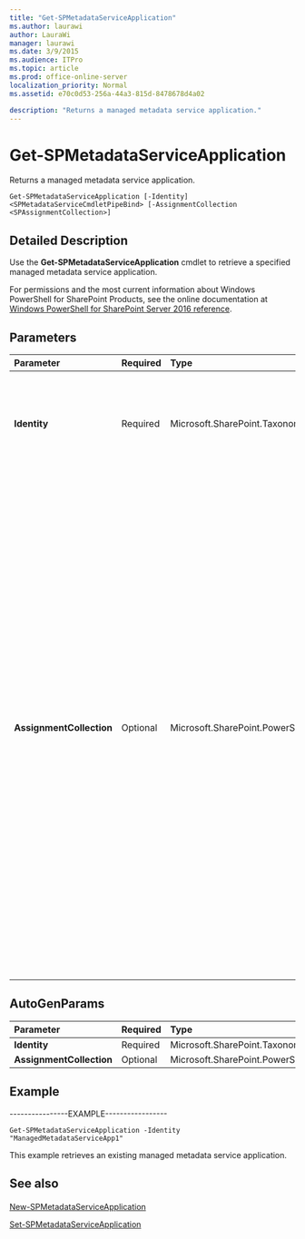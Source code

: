 ```yaml
---
title: "Get-SPMetadataServiceApplication"
ms.author: laurawi
author: LauraWi
manager: laurawi
ms.date: 3/9/2015
ms.audience: ITPro
ms.topic: article
ms.prod: office-online-server
localization_priority: Normal
ms.assetid: e70c0d53-256a-44a3-815d-8478678d4a02

description: "Returns a managed metadata service application."
---
```


# Get-SPMetadataServiceApplication

Returns a managed metadata service application.
  
```
Get-SPMetadataServiceApplication [-Identity] <SPMetadataServiceCmdletPipeBind> [-AssignmentCollection <SPAssignmentCollection>]
```

## Detailed Description

Use the **Get-SPMetadataServiceApplication** cmdlet to retrieve a specified managed metadata service application. 
  
For permissions and the most current information about Windows PowerShell for SharePoint Products, see the online documentation at [Windows PowerShell for SharePoint Server 2016 reference](https://go.microsoft.com/fwlink/p/?LinkId=671715).
  
## Parameters

|**Parameter**|**Required**|**Type**|**Description**|
|:-----|:-----|:-----|:-----|
|**Identity** <br/> |Required  <br/> |Microsoft.SharePoint.Taxonomy.Cmdlet.SPMetadataServiceCmdletPipeBind  <br/> |Specifies the managed metadata service application to get.  <br/> The type must be a valid GUID or the name of a valid managed metadata service application.  <br/> |
|**AssignmentCollection** <br/> |Optional  <br/> |Microsoft.SharePoint.PowerShell.SPAssignmentCollection  <br/> |Manages objects for the purpose of proper disposal. Use of objects, such as **SPWeb** or **SPSite**, can use large amounts of memory and use of these objects in Windows PowerShell scripts requires proper memory management. Using the **SPAssignment** object, you can assign objects to a variable and dispose of the objects after they are needed to free up memory. When **SPWeb**, **SPSite**, or **SPSiteAdministration** objects are used, the objects are automatically disposed of if an assignment collection or the **Global** parameter is not used.  <br/> > [!NOTE]> When the **Global** parameter is used, all objects are contained in the global store. If objects are not immediately used, or disposed of by using the **Stop-SPAssignment** command, an out-of-memory scenario can occur.           |
   
## AutoGenParams

|**Parameter**|**Required**|**Type**|**Description**|
|:-----|:-----|:-----|:-----|
|**Identity** <br/> |Required  <br/> |Microsoft.SharePoint.Taxonomy.Cmdlet.SPMetadataServiceCmdletPipeBind  <br/> ||
|**AssignmentCollection** <br/> |Optional  <br/> |Microsoft.SharePoint.PowerShell.SPAssignmentCollection  <br/> ||
   
## Example

----------------EXAMPLE-----------------
  
```
Get-SPMetadataServiceApplication -Identity "ManagedMetadataServiceApp1"
```

This example retrieves an existing managed metadata service application.
  
## See also

#### 

[New-SPMetadataServiceApplication](../../../docs-conceptual/sharepoint-server/microsoft-powershell-for-sharepoint-server-reference/enterprise-content-management-cmdlets/new-spmetadataserviceapplication.md)
  
[Set-SPMetadataServiceApplication](../../../docs-conceptual/sharepoint-server/microsoft-powershell-for-sharepoint-server-reference/enterprise-content-management-cmdlets/set-spmetadataserviceapplication.md)

